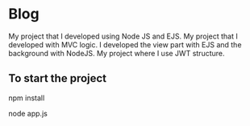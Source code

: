 # Blog

My project that I developed using Node JS and EJS. My project that I developed with MVC logic. I developed the view part with EJS and the background with NodeJS. My project where I use JWT structure.

## To start the project

npm install

node app.js
